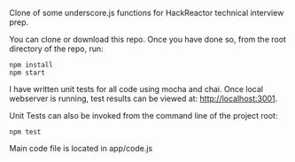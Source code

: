 Clone of some underscore.js functions for HackReactor technical interview prep.

You can clone or download this repo. Once you have done so, from the root
directory of the repo, run:

    npm install
    npm start

I have written unit tests for all code using mocha and chai. Once local webserver is running, test results can be viewed at: 
[http://localhost:3001](http://localhost:3001).

Unit Tests can also be invoked from the command line of the project root:

    npm test

Main code file is located in app/code.js
